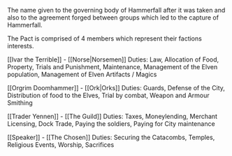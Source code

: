 The name given to the governing body of Hammerfall after it was taken and also to the agreement forged between groups which led to the capture of Hammerfall.

The Pact is comprised of 4 members which represent their factions interests.

[[Ivar the Terrible]] - [[Norse|Norsemen]]
Duties: Law, Allocation of Food, Property, Trials and Punishment, Maintenance, Management of the Elven population, Management of Elven Artifacts / Magics

[[Orgrim Doomhammer]] - [[Ork|Orks]]
Duties: Guards, Defense of the City, Distribution of food to the Elves, Trial by combat, Weapon and Armour Smithing

[[Trader Yennen]] - [[The Guild]]
Duties: Taxes, Moneylending, Merchant Licensing, Dock Trade, Paying the soldiers, Paying for City maintenance

[[Speaker]] - [[The Chosen]]
Duties: Securing the Catacombs, Temples, Religious Events, Worship, Sacrifices
